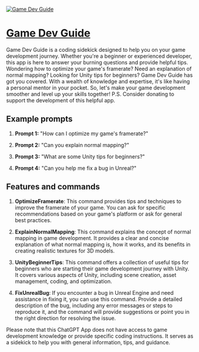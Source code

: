 [![Game Dev Guide](https://files.oaiusercontent.com/file-ey7KpqkXuUXz8owtk5MQWccx?se=2123-10-16T22%3A56%3A53Z&sp=r&sv=2021-08-06&sr=b&rscc=max-age%3D31536000%2C%20immutable&rscd=attachment%3B%20filename%3D5bc81bad-8912-4b35-b507-83669e2d472a.png&sig=I%2BUY/55DfsrO3kDH8IxH3IswmHQEXsiup7qWJplaP0k%3D)](https://chat.openai.com/g/g-qWqcUJ6qI-game-dev-guide)

# [Game Dev Guide](https://chat.openai.com/g/g-qWqcUJ6qI-game-dev-guide)

Game Dev Guide is a coding sidekick designed to help you on your game development journey. Whether you're a beginner or experienced developer, this app is here to answer your burning questions and provide helpful tips. Wondering how to optimize your game's framerate? Need an explanation of normal mapping? Looking for Unity tips for beginners? Game Dev Guide has got you covered. With a wealth of knowledge and expertise, it's like having a personal mentor in your pocket. So, let's make your game development smoother and level up your skills together! P.S. Consider donating to support the development of this helpful app.

## Example prompts

1. **Prompt 1:** "How can I optimize my game's framerate?"

2. **Prompt 2:** "Can you explain normal mapping?"

3. **Prompt 3:** "What are some Unity tips for beginners?"

4. **Prompt 4:** "Can you help me fix a bug in Unreal?"

## Features and commands

1. **OptimizeFramerate**: This command provides tips and techniques to improve the framerate of your game. You can ask for specific recommendations based on your game's platform or ask for general best practices.

2. **ExplainNormalMapping**: This command explains the concept of normal mapping in game development. It provides a clear and concise explanation of what normal mapping is, how it works, and its benefits in creating realistic textures for 3D models.

3. **UnityBeginnerTips**: This command offers a collection of useful tips for beginners who are starting their game development journey with Unity. It covers various aspects of Unity, including scene creation, asset management, coding, and optimization.

4. **FixUnrealBug**: If you encounter a bug in Unreal Engine and need assistance in fixing it, you can use this command. Provide a detailed description of the bug, including any error messages or steps to reproduce it, and the command will provide suggestions or point you in the right direction for resolving the issue.

Please note that this ChatGPT App does not have access to game development knowledge or provide specific coding instructions. It serves as a sidekick to help you with general information, tips, and guidance.